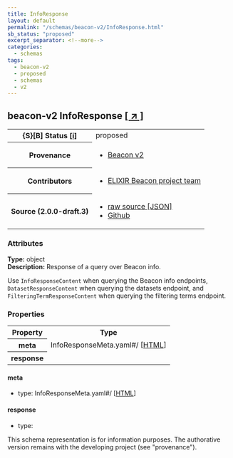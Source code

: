 ```yaml
---
title: InfoResponse
layout: default
permalink: "/schemas/beacon-v2/InfoResponse.html"
sb_status: "proposed"
excerpt_separator: <!--more-->
categories:
  - schemas
tags:
  - beacon-v2
  - proposed
  - schemas
  - v2
---
```


<div id="schema-header-title">
  <h2><span id="schema-header-title-project">beacon-v2</span> InfoResponse <a href="https://github.com/ga4gh-beacon/specification-v2-blocks" target="_BLANK">[ &nearr; ]</a></h2>
</div>

<table id="schema-header-table">
<tr>
<th>{S}[B] Status <a href="https://schemablocks.org/about/sb-status-levels.html">[i]</a></th>
<td><div id="schema-header-status">proposed</div></td>
</tr>
<tr><th>Provenance</th><td><ul>
<li><a href="https://github.com/ga4gh-beacon/specification-v2">Beacon v2</a></li>
</ul></td></tr>


<!--more-->
<tr><th>Contributors</th><td><ul>
<li><a href="https://beacon-project.io/categories/people.html">ELIXIR Beacon project team</a></li>
</ul></td></tr>
<tr><th>Source (2.0.0-draft.3)</th><td><ul>
<li><a href="current/InfoResponse.json" target="_BLANK">raw source [JSON]</a></li>
<li><a href="https://github.com/ga4gh-beacon/specification-v2-blocks/blob/master/schemas/InfoResponse.yaml" target="_BLANK">Github</a></li>
</ul></td></tr>
</table>

<div id="schema-attributes-title"><h3>Attributes</h3></div>

  
__Type:__ object  
__Description:__ Response of a query over Beacon info. 

Use `InfoResponseContent` when querying the Beacon info endpoints, 
`DatasetResponseContent` when querying the datasets endpoint, and 
`FilteringTermResponseContent` when querying the filtering terms 
endpoint.

### Properties

<table id="schema-properties-table">
<tr><th>Property</th><th>Type</th></tr>
<tr><th>meta</th><td>InfoResponseMeta.yaml#/ [<a href="./InfoResponseMeta.html">HTML</a>]</td></tr>
<tr><th>response</th><td></td></tr>
</table>


#### meta

* type: InfoResponseMeta.yaml#/ [<a href="./InfoResponseMeta.html">HTML</a>]




#### response

* type: 



<div id="schema-footer"> This schema representation is for information purposes. The authorative  version remains with the developing project (see "provenance"). </div>


